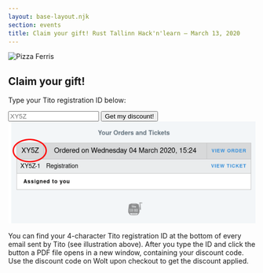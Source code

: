 ```yaml
---
layout: base-layout.njk
section: events
title: Claim your gift! Rust Tallinn Hack'n'learn — March 13, 2020
---
```

<form id="gift" onsubmit="window.open(`https://baytech.community/rusttallinn/march-2020-hnl/wolt-gip8ybs6/${document.forms.gift.tito.value}.pdf`); return false">

<img alt="Pizza Ferris" src="/assets/events/2020-03-hacknlearn/hnl-ferris.svg" style="margin: -10% auto;" />

<h2>Claim your gift!</h2>

<p>Type your Tito registration ID below:</p>

<input id="tito" type="text" maxlength="4" length="4" placeholder="XY5Z" required>
<button>Get my discount!</button>
<img alt="How to find your tito registration ID" src="/assets/events/2020-03-hacknlearn/tito-reg-id.png" />

<p>
You can find your 4-character Tito registration ID at the bottom of every email sent by Tito (see illustration above). After you type the ID and click the button a PDF file opens in a new window, containing your discount code. Use the discount code on Wolt upon checkout to get the discount applied.
</p>

</form>

